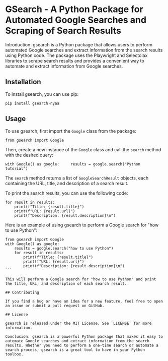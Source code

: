# GSearch - A Python Package for Automated Google Searches and Scraping of Search Results

Introduction: gsearch is a Python package that allows users to perform automated Google searches and extract information from the search results using Python code. The package uses the Playwright and Selectolax libraries to scrape search results and provides a convenient way to automate and extract information from Google searches.

## Installation

To install gsearch, you can use pip:

`pip install gsearch-nyaa`

## Usage

To use gsearch, first import the `Google` class from the package:

`from gsearch import Google`

Then, create a new instance of the `Google` class and call the `search` method with the desired query:

`with Google() as google:     results = google.search("Python tutorial")`

The `search` method returns a list of `GoogleSearchResult` objects, each containing the URL, title, and description of a search result.

To print the search results, you can use the following code:

```
for result in results:
    print(f"Title: {result.title}")
    print(f"URL: {result.url}")
    print(f"Description: {result.description}\n")
```

Here is an example of using gsearch to perform a Google search for "how to use Python":

````
from gsearch import Google
with Google() as google:
    results = google.search("how to use Python")
    for result in results:
        print(f"Title: {result.title}")
        print(f"URL: {result.url}")
        print(f"Description: {result.description}\n")
```

This will perform a Google search for "how to use Python" and print the title, URL, and description of each search result.

## Contributing

If you find a bug or have an idea for a new feature, feel free to open an issue or submit a pull request on GitHub.

## License

gsearch is released under the MIT License. See `LICENSE` for more information.

Conclusion: gsearch is a powerful Python package that makes it easy to automate Google searches and extract information from the search results. Whether you need to perform a one-time search or automate a search process, gsearch is a great tool to have in your Python toolbox.
````
